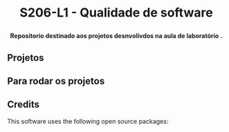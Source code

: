 <h1 align="center">

  S206-L1 - Qualidade de software
  <br>
</h1>

<h4 align="center">Repositorio destinado aos projetos desnvolivdos na aula de laboratório </a>.</h4>


## Projetos



## Para rodar os projetos



## Credits

This software uses the following open source packages:


